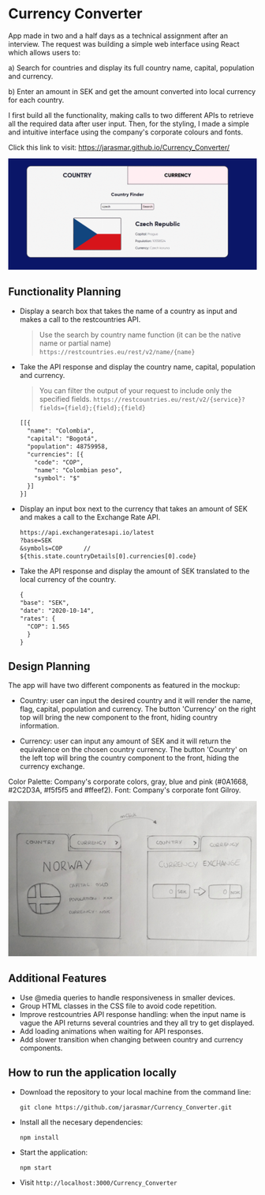 # Currency Converter

App made in two and a half days as a technical assignment after an interview. The request was building a simple web interface using React which allows users to:

a) Search for countries and display its full country name, capital, population and currency. 

b) Enter an amount in SEK and get the amount converted into local currency for each country.

I first build all the functionality, making calls to two different APIs to retrieve all the required data after user input. Then, for the styling, I made a simple and intuitive interface using the company's corporate colours and fonts.

Click this link to visit: https://jarasmar.github.io/Currency_Converter/

![screenshot](./images/CurrencyExchangeScreenshotGif.gif)

## Functionality Planning

- Display a search box that takes the name of a country as input and makes a call to the restcountries API.

  > Use the search by country name function (it can be the native name or partial name) `https://restcountries.eu/rest/v2/name/{name}`

- Take the API response and display the country name, capital, population and currency.

  > You can filter the output of your request to include only the specified fields. `https://restcountries.eu/rest/v2/{service}?fields={field};{field};{field}`

  ```
  [[{
    "name": "Colombia",
    "capital": "Bogotá",
    "population": 48759958,
    "currencies": [{
      "code": "COP",
      "name": "Colombian peso",
      "symbol": "$"
    }]
  }]
  ```

- Display an input box next to the currency that takes an amount of SEK and makes a call to the Exchange Rate API.

  ```
  https://api.exchangeratesapi.io/latest
  ?base=SEK
  &symbols=COP      // ${this.state.countryDetails[0].currencies[0].code}
  ```

- Take the API response and display the amount of SEK translated to the local currency of the country.
  ```
  {
  "base": "SEK",
  "date": "2020-10-14",
  "rates": {
    "COP": 1.565
    }
  }
  ```

## Design Planning

The app will have two different components as featured in the mockup:

  - Country: user can input the desired country and it will render the name, flag, capital, population and currency. The button 'Currency' on the right top will bring the new component to the front, hiding country information.

  - Currency: user can input any amount of SEK and it will return the equivalence on the chosen country currency. The button 'Country' on the left top will bring the country component to the front, hiding the currency exchange.

Color Palette: Company's corporate colors, gray, blue and pink (#0A1668, #2C2D3A, #f5f5f5 and #ffeef2).
Font: Company's corporate font Gilroy.

![mockup](./images/CurrencyExchangeMockup.jpg)

## Additional Features

- Use @media queries to handle responsiveness in smaller devices.
- Group HTML classes in the CSS file to avoid code repetition.
- Improve restcountries API response handling: when the input name is vague the API returns several countries and they all try to get displayed.
- Add loading animations when waiting for API responses.
- Add slower transition when changing between country and currency components.

## How to run the application locally

- Download the repository to your local machine from the command line:
    ```
    git clone https://github.com/jarasmar/Currency_Converter.git
    ```
- Install all the necesary dependencies:
    ```
    npm install
    ```
- Start the application:
    ```
    npm start
    ```
- Visit `http://localhost:3000/Currency_Converter`
